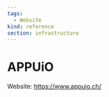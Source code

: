 ```yaml
---
tags:
  - Website
kind: reference
section: infrastructure
---
```


# APPUiO

Website: <https://www.appuio.ch/>
